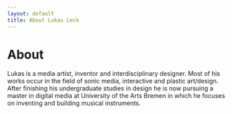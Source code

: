 ```yaml
---
layout: default
title: About Lukas Leck
---
```





# About
Lukas is a media artist, inventor and interdisciplinary designer. Most of his works occur in the field of sonic media, interactive and plastic art/design. After finishing his undergraduate studies in design he is now pursuing a master in digital media at University of the Arts Bremen in which he focuses on inventing and building musical instruments. 
